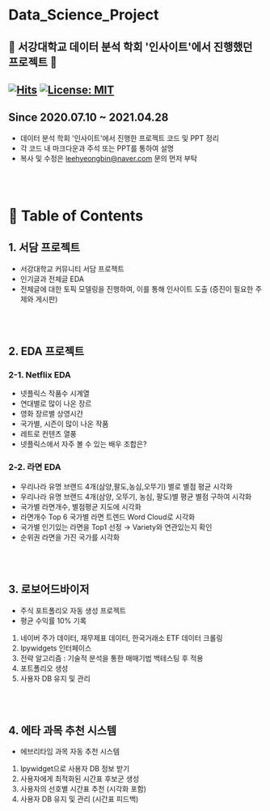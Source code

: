 # Data_Science_Project
🏫 서강대학교 데이터 분석 학회 '인사이트'에서 진행했던 프로젝트 🤝
---
[![Hits](https://hits.seeyoufarm.com/api/count/incr/badge.svg?url=https%3A%2F%2Fgithub.com%2FLee-HyeongBin%2FData_Science_Project%2F&count_bg=%2379C83D&title_bg=%23555555&icon=&icon_color=%23E7E7E7&title=hits&edge_flat=false)](https://hits.seeyoufarm.com) [![License: MIT](https://img.shields.io/badge/License-MIT-yellow.svg)](https://opensource.org/licenses/MIT)
---
<b>Since</b> 2020.07.10 ~ 2021.04.28
---
* 데이터 분석 학회 '인사이트'에서 진행한 프로젝트 코드 및 PPT 정리
* 각 코드 내 마크다운과 주석 또는 PPT를 통하여 설명
* 복사 및 수정은 leehyeongbin@naver.com 문의 먼저 부탁

<br><br>
# 📃 Table of Contents
## 1. 서담 프로젝트
* 서강대학교 커뮤니티 서담 프로젝트
* 인기글과 전체글 EDA
 * 전체글에 대한 토픽 모델링을 진행하여, 이를 통해 인사이트 도출 (증진이 필요한 주제와 게시판)
 
<br><br>
## 2. EDA 프로젝트
### 2-1. Netflix EDA
* 넷플릭스 작품수 시계열
* 연대별로 많이 나온 장르
* 영화 장르별 상영시간
* 국가별, 시즌이 많이 나온 작품
* 레트로 컨텐츠 열풍
* 넷플릭스에서 자주 볼 수 있는 배우 조합은?
### 2-2. 라면 EDA
* 우리나라 유명 브랜드 4개(삼양,팔도,농심,오뚜기) 별로 별점 평균 시각화
* 우리나라 유명 브랜드 4개(삼양, 오뚜기, 농심, 팔도)별 평균 별점 구하여 시각화
* 국가별 라면개수, 별점평균 지도에 시각화
* 라면개수 Top 6 국가별 라면 트렌드 Word Cloud로 시각화
* 국가별 인기있는 라면을 Top1 선정 → Variety와 연관있는지 확인
* 순위권 라면을 가진 국가를 시각화

<br><br>
## 3. 로보어드바이저
* 주식 포트폴리오 자동 생성 프로젝트
* 평균 수익률 10% 기록
1) 네이버 주가 데이터, 재무제표 데이터, 한국거래소 ETF 데이터 크롤링
2) Ipywidgets 인터페이스
3) 전략 알고리즘 : 기술적 분석을 통한 매매기법 백테스팅 후 적용
4) 포트폴리오 생성
5) 사용자 DB 유지 및 관리

<br><br>
## 4. 에타 과목 추천 시스템
* 에브리타임 과목 자동 추천 시스템
1) Ipywidget으로 사용자 DB 정보 받기
2) 사용자에게 최적화된 시간표 후보군 생성
3) 사용자의 선호별 시간표 추천 (시각화 포함)
4) 사용자 DB 유지 및 관리 (시간표 피드백)
